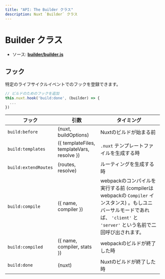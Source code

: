 ```yaml
---
title: "API: The Builder クラス"
description: Nuxt `Builder` クラス
---
```


# Builder クラス

- ソース: **[builder/builder.js](https://github.com/nuxt/nuxt.js/tree/dev/packages/builder/src/builder.js)**


## フック

特定のライフサイクルイベントでのフックを登録できます。

```js
// ビルドのためのフックを追加
this.nuxt.hook('build:done', (builder) => {
  ...
})
```

フック               | 引数                                       | タイミング
---------------------|--------------------------------------------|----------------------------------------------------------------------------------------------------------------------------------------
`build:before`       | (nuxt, buildOptions)                       | Nuxtのビルドが始まる前
`build:templates`    | ({ templateFiles, templateVars, resolve }) | `.nuxt` テンプレートファイルを生成する時
`build:extendRoutes` | (routes, resolve)                          | ルーティングを生成する時
`build:compile`      | ({ name, compiler })                       | webpackのコンパイルを実行する前 (compilerはwebpackの `Compiler` インスタンス) 。もしユニバーサルモードであれば、 `'client'` と `'server'` という名前で二回呼び出されます。
`build:compiled`     | ({ name, compiler, stats })                | webpackのビルドが終了した時
`build:done`         | (nuxt)                                     | Nuxtのビルドが終了した時
